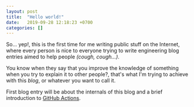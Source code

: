 ```yaml
---
layout: post
title:  "Hello world!"
date:   2019-09-28 12:18:23 +0700
categories: []
---
```


So... yep!, this is the first time for me writing public stuff on the Internet, where every person is nice to everyone trying to write engineering blog entries aimed to help people *(cough, cough...)*.

You know when they say that you improve the knowledge of something when you try to explain it to other people?, that's what I'm trying to achieve with this *blog*, or whatever you want to call it.

First blog entry will be about the internals of this blog and a brief introduction to [GitHub Actions](https://github.com/features/actions).